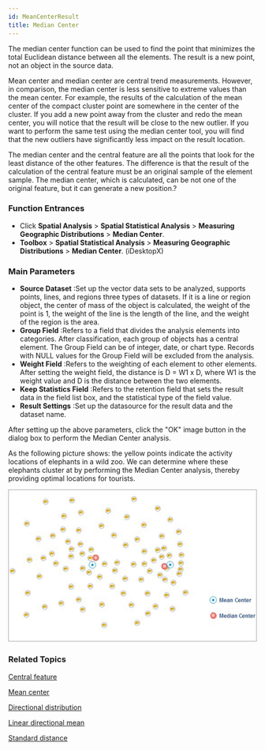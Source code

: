 ```yaml
---
id: MeanCenterResult
title: Median Center
---
```

The median center function can be used to find the point that minimizes the
total Euclidean distance between all the elements. The result is a new point,
not an object in the source data.

Mean center and median center are central trend measurements. However, in
comparison, the median center is less sensitive to extreme values than the
mean center. For example, the results of the calculation of the mean center of
the compact cluster point are somewhere in the center of the cluster. If you
add a new point away from the cluster and redo the mean center, you will
notice that the result will be close to the new outlier. If you want to
perform the same test using the median center tool, you will find that the new
outliers have significantly less impact on the result location.

The median center and the central feature are all the points that look for the
least distance of the other features. The difference is that the result of the
calculation of the central feature must be an original sample of the element
sample. The median center, which is calculated, can be not one of the original
feature, but it can generate a new position.?

### Function Entrances

  * Click **Spatial Analysis** > **Spatial Statistical Analysis** > **Measuring Geographic Distributions** > **Median Center**.
  * **Toolbox** > **Spatial Statistical Analysis** > **Measuring Geographic Distributions** > **Median Center**. (iDesktopX)

### Main Parameters

  * **Source Dataset** :Set up the vector data sets to be analyzed, supports points, lines, and regions three types of datasets. If it is a line or region object, the center of mass of the object is calculated, the weight of the point is 1, the weight of the line is the length of the line, and the weight of the region is the area.
  * **Group Field** :Refers to a field that divides the analysis elements into categories. After classification, each group of objects has a central element. The Group Field can be of integer, date, or chart type. Records with NULL values for the Group Field will be excluded from the analysis.
  * **Weight Field** :Refers to the weighting of each element to other elements. After setting the weight field, the distance is D = W1 x D, where W1 is the weight value and D is the distance between the two elements.
  * **Keep Statistics Field** :Refers to the retention field that sets the result data in the field list box, and the statistical type of the field value.
  * **Result Settings** :Set up the datasource for the result data and the dataset name.

After setting up the above parameters, click the "OK" image button in the
dialog box to perform the Median Center analysis.

As the following picture shows: the yellow points indicate the activity
locations of elephants in a wild zoo. We can determine where these elephants
cluster at by performing the Median Center analysis, thereby providing optimal
locations for tourists.

![](img/MeanCenterResult.jpg)

###  Related Topics

 [Central feature](CentralFeature)

 [Mean center](MeanCenter)

 [Directional distribution](MeasureDirection)

 [Linear directional mean](MeasureLinearDirectional)

 [Standard distance](MeasureStandardDistance)

